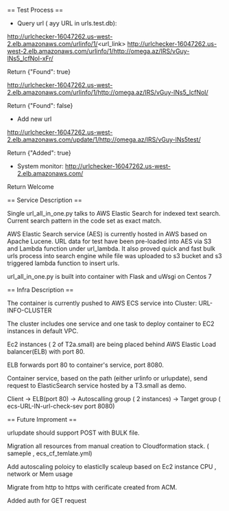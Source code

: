 == Test Process ==

* Query url ( ayy URL in urls.test.db):

http://urlchecker-16047262.us-west-2.elb.amazonaws.com/urlinfo/1/<url_link>
http://urlchecker-16047262.us-west-2.elb.amazonaws.com/urlinfo/1/http://omega.az/IRS/vGuy-lNs5_lcfNoI-xFr/

Return {"Found": true}

http://urlchecker-16047262.us-west-2.elb.amazonaws.com/urlinfo/1/http://omega.az/IRS/vGuy-lNs5_lcfNoI/

Return {"Found": false}

* Add new url

http://urlchecker-16047262.us-west-2.elb.amazonaws.com/update/1/http://omega.az/IRS/vGuy-lNs5test/

Return {"Added": true}

* System monitor:
http://urlchecker-16047262.us-west-2.elb.amazonaws.com/

Return Welcome

== Service Description ==

Single url_all_in_one.py talks to AWS Elastic Search for indexed text search. Current search pattern in the code set as exact match.

AWS Elastic Search service (AES) is currently hosted in AWS based on Apache Lucene. URL data for test have been pre-loaded into AES via S3 and Lambda function under url_lambda. It also proved quick and fast bulk urls process into search engine while file was uploaded to s3 bucket and s3 triggered lambda function to insert urls.

url_all_in_one.py is built into container with Flask and uWsgi on Centos 7

== Infra Description ==

The container is currently pushed to AWS ECS service into Cluster:  URL-INFO-CLUSTER 

The cluster includes one service and one task to deploy container to EC2 instances in default VPC.

Ec2 instances ( 2 of T2a.small) are being placed behind AWS Elastic Load balancer(ELB) with port 80. 

ELB forwards port 80 to container's service, port 8080.

Container service, based on the path (either urlinfo or urlupdate), send request to ElasticSearch service hosted by a T3.small as demo.

Client -> ELB(port 80) -> Autoscalling group ( 2 instances) -> Target group ( ecs-URL-IN-url-check-sev port 8080)

== Future Improment ==

urlupdate should support POST with BULK file.

Migration all resources from manual creation to Cloudformation stack. ( sameple , ecs_cf_temlate.yml)

Add autoscaling poloicy to elasticlly scaleup based on Ec2 instance CPU , network or Mem usage 

Migrate from http to https with cerificate created from ACM.

Added auth for GET request








